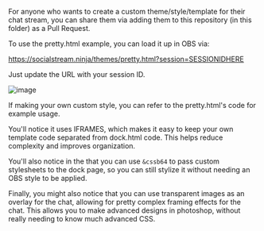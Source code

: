 For anyone who wants to create a custom theme/style/template for their chat stream, you can share them via adding them to this repository (in this folder) as a Pull Request.

To use the pretty.html example, you can load it up in OBS via:

 https://socialstream.ninja/themes/pretty.html?session=SESSIONIDHERE
 
Just update the URL with your session ID.


![image](https://user-images.githubusercontent.com/2575698/193437666-0f00ef2d-2932-41c4-95b4-9e132f06da83.png)


If making your own custom style, you can refer to the pretty.html's code for example usage.

You'll notice it uses IFRAMES, which makes it easy to keep your own template code separated from dock.html code. This helps reduce complexity and improves organization.

You'll also notice in the that you can use `&cssb64` to pass custom stylesheets to the dock page, so you can still stylize it without needing an OBS style to be applied.

Finally, you might also notice that you can use transparent images as an overlay for the chat, allowing for pretty complex framing effects for the chat. This allows you to make advanced designs in photoshop, without really needing to know much advanced CSS.
